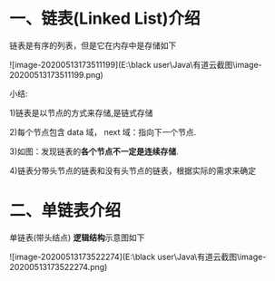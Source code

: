 # 一、**链表(Linked List)介绍**

链表是有序的列表，但是它在内存中是存储如下

![image-20200513173511199](E:\black user\Java\有道云截图\image-20200513173511199.png)

小结:

1)链表是以节点的方式来存储,是链式存储

2)每个节点包含 data 域， next 域：指向下一个节点.

3)如图：发现链表的**各个节点不一定是连续存储**.

4)链表分带头节点的链表和没有头节点的链表，根据实际的需求来确定

# 二、**单链表介绍**

单链表(带头结点) **逻辑结构**示意图如下

![image-20200513173522274](E:\black user\Java\有道云截图\image-20200513173522274.png)